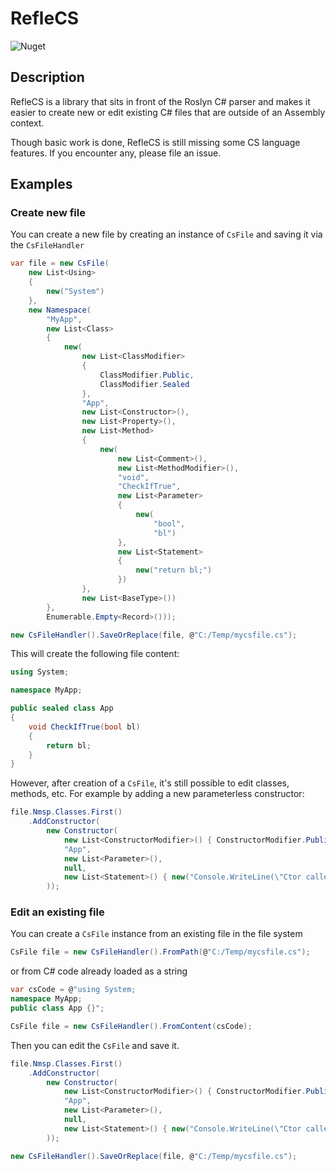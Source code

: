 # RefleCS

![Nuget](https://img.shields.io/nuget/dt/RefleCS)

## Description
RefleCS is a library that sits in front of the Roslyn C# parser and makes it easier to create new or edit existing C# files that are outside of an Assembly context.

Though basic work is done, RefleCS is still missing some CS language features. If you encounter any, please file an issue.

## Examples

### Create new file

You can create a new file by creating an instance of `CsFile` and saving it via the `CsFileHandler`

```C#
var file = new CsFile(
    new List<Using>
    {
        new("System")
    },
    new Namespace(
        "MyApp",
        new List<Class>
        {
            new(
                new List<ClassModifier>
                {
                    ClassModifier.Public,
                    ClassModifier.Sealed
                },
                "App",
                new List<Constructor>(),
                new List<Property>(),
                new List<Method>
                {
                    new(
                        new List<Comment>(),
                        new List<MethodModifier>(),
                        "void",
                        "CheckIfTrue",
                        new List<Parameter>
                        {
                            new(
                                "bool",
                                "bl")
                        },
                        new List<Statement>
                        {
                            new("return bl;")
                        })
                },
                new List<BaseType>())
        },
        Enumerable.Empty<Record>()));

new CsFileHandler().SaveOrReplace(file, @"C:/Temp/mycsfile.cs");
```

This will create the following file content:

```C#
using System;

namespace MyApp;

public sealed class App
{
    void CheckIfTrue(bool bl)
    {
        return bl;
    }
}
```

However, after creation of a `CsFile`, it's still possible to edit classes, methods, etc. For example by adding a new parameterless constructor:

```C#
file.Nmsp.Classes.First()
    .AddConstructor(
        new Constructor(
            new List<ConstructorModifier>() { ConstructorModifier.Public },
            "App",
            new List<Parameter>(),
            null,
            new List<Statement>() { new("Console.WriteLine(\"Ctor called!\");") }
        ));
```

### Edit an existing file

You can create a `CsFile` instance from an existing file in the file system
```C#
CsFile file = new CsFileHandler().FromPath(@"C:/Temp/mycsfile.cs");
```

or from C# code already loaded as a string

```C#
var csCode = @"using System;
namespace MyApp;
public class App {}";

CsFile file = new CsFileHandler().FromContent(csCode);
```

Then you can edit the `CsFile` and save it.

```C#
file.Nmsp.Classes.First()
    .AddConstructor(
        new Constructor(
            new List<ConstructorModifier>() { ConstructorModifier.Public },
            "App",
            new List<Parameter>(),
            null,
            new List<Statement>() { new("Console.WriteLine(\"Ctor called!\");") }
        ));

new CsFileHandler().SaveOrReplace(file, @"C:/Temp/mycsfile.cs");
```
